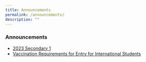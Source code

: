 ```yaml
---
title: Announcements
permalink: /announcements/
description: ""
---
```

### Announcements


*   [2023 Secondary 1](/2023-Secondary-1/)
*   [Vaccination Requirements for Entry for International Students](/files/vaccination.pdf)